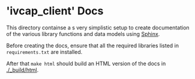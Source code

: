 # 'ivcap_client' Docs

This directory containse a s very simplistic setup to create
documentation of the various library functions and data models
using [Sphinx](https://www.sphinx-doc.org/).

Before creating the docs, ensure that all the required libraries listed in `requirements.txt` are installed.

After that `make html` should build an HTML version of the docs
in [./_build/html](./_build/html/index.html).
